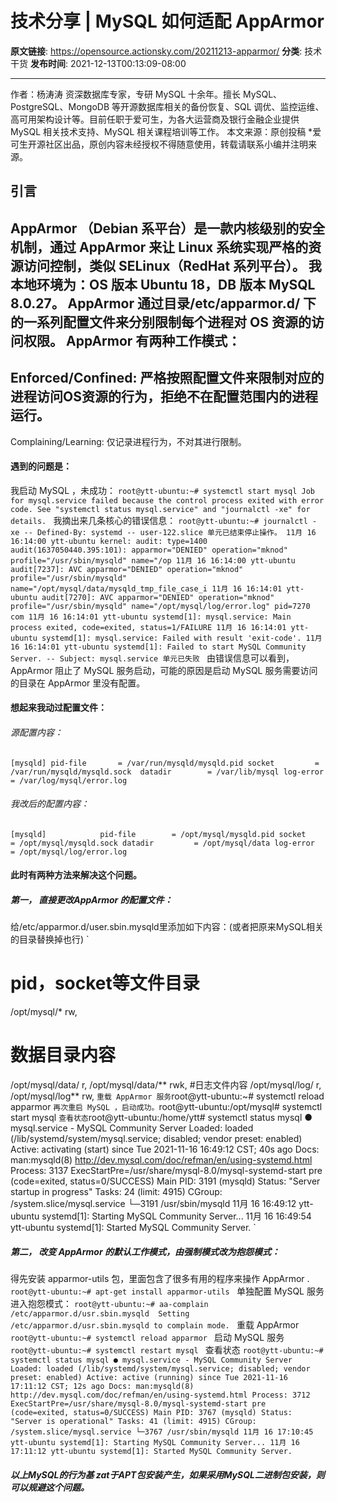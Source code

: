 # 技术分享 | MySQL 如何适配 AppArmor

**原文链接**: https://opensource.actionsky.com/20211213-apparmor/
**分类**: 技术干货
**发布时间**: 2021-12-13T00:13:09-08:00

---

作者：杨涛涛
资深数据库专家，专研 MySQL 十余年。擅长 MySQL、PostgreSQL、MongoDB 等开源数据库相关的备份恢复、SQL 调优、监控运维、高可用架构设计等。目前任职于爱可生，为各大运营商及银行金融企业提供 MySQL 相关技术支持、MySQL 相关课程培训等工作。
本文来源：原创投稿
*爱可生开源社区出品，原创内容未经授权不得随意使用，转载请联系小编并注明来源。
## 引言
AppArmor （Debian 系平台）是一款内核级别的安全机制，通过 AppArmor  来让 Linux 系统实现严格的资源访问控制，类似 SELinux（RedHat 系列平台）。
我本地环境为：OS 版本 Ubuntu 18，DB 版本 MySQL 8.0.27。
AppArmor 通过目录/etc/apparmor.d/ 下的一系列配置文件来分别限制每个进程对 OS 资源的访问权限。
AppArmor 有两种工作模式：
- 
Enforced/Confined: 严格按照配置文件来限制对应的进程访问OS资源的行为，拒绝不在配置范围内的进程运行。
- 
Complaining/Learning:  仅记录进程行为，不对其进行限制。
#### 遇到的问题是：
我启动 MySQL ，未成功：
`root@ytt-ubuntu:~# systemctl start mysql
Job for mysql.service failed because the control process exited with error code.
See "systemctl status mysql.service" and "journalctl -xe" for details.
`
我摘出来几条核心的错误信息：
`root@ytt-ubuntu:~# journalctl -xe
-- Defined-By: systemd
-- user-122.slice 单元已结束停止操作。
11月 16 16:14:00 ytt-ubuntu kernel: audit: type=1400 audit(1637050440.395:101): apparmor="DENIED" operation="mknod" profile="/usr/sbin/mysqld" name="/op
11月 16 16:14:00 ytt-ubuntu audit[7237]: AVC apparmor="DENIED" operation="mknod" profile="/usr/sbin/mysqld" name="/opt/mysql/data/mysqld_tmp_file_case_i
11月 16 16:14:01 ytt-ubuntu audit[7270]: AVC apparmor="DENIED" operation="mknod" profile="/usr/sbin/mysqld" name="/opt/mysql/log/error.log" pid=7270 com
11月 16 16:14:01 ytt-ubuntu systemd[1]: mysql.service: Main process exited, code=exited, status=1/FAILURE
11月 16 16:14:01 ytt-ubuntu systemd[1]: mysql.service: Failed with result 'exit-code'.
11月 16 16:14:01 ytt-ubuntu systemd[1]: Failed to start MySQL Community Server.
-- Subject: mysql.service 单元已失败
`
由错误信息可以看到，AppArmor 阻止了 MySQL 服务启动，可能的原因是启动 MySQL 服务需要访问的目录在 AppArmor 里没有配置。
#### 想起来我动过配置文件：
###### 源配置内容：
`[mysqld]
pid-file       = /var/run/mysqld/mysqld.pid
socket         = /var/run/mysqld/mysqld.sock 
datadir        = /var/lib/mysql
log-error      = /var/log/mysql/error.log
`
###### 我改后的配置内容：
`[mysqld]           
pid-file        = /opt/mysql/mysqld.pid
socket          = /opt/mysql/mysqld.sock
datadir         = /opt/mysql/data
log-error       = /opt/mysql/log/error.log
`
#### 此时有两种方法来解决这个问题。
##### 第一， 直接更改AppArmor 的配置文件：
给/etc/apparmor.d/user.sbin.mysqld里添加如下内容：(或者把原来MySQL相关的目录替换掉也行)
`
# pid，socket等文件目录
/opt/mysql/* rw,
# 数据目录内容 
/opt/mysql/data/ r,
/opt/mysql/data/** rwk,
#日志文件内容
/opt/mysql/log/ r,
/opt/mysql/log** rw,
`
重载 AppArmor 服务
`root@ytt-ubuntu:~# systemctl reload apparmor
`
再次重启 MySQL ，启动成功。
`root@ytt-ubuntu:/opt/mysql# systemctl start mysql
`
查看状态
`root@ytt-ubuntu:/home/ytt# systemctl status mysql
● mysql.service - MySQL Community Server
Loaded: loaded (/lib/systemd/system/mysql.service; disabled; vendor preset: enabled)
Active: activating (start) since Tue 2021-11-16 16:49:12 CST; 40s ago
Docs: man:mysqld(8)
http://dev.mysql.com/doc/refman/en/using-systemd.html
Process: 3137 ExecStartPre=/usr/share/mysql-8.0/mysql-systemd-start pre (code=exited, status=0/SUCCESS)
Main PID: 3191 (mysqld)
Status: "Server startup in progress"
Tasks: 24 (limit: 4915)
CGroup: /system.slice/mysql.service
└─3191 /usr/sbin/mysqld
11月 16 16:49:12 ytt-ubuntu systemd[1]: Starting MySQL Community Server...
11月 16 16:49:54 ytt-ubuntu systemd[1]: Started MySQL Community Server.
`
##### 第二， 改变 AppArmor 的默认工作模式，由强制模式改为抱怨模式：
得先安装 apparmor-utils 包，里面包含了很多有用的程序来操作 AppArmor .
`root@ytt-ubuntu:~# apt-get install apparmor-utils
`
单独配置 MySQL 服务进入抱怨模式：
`root@ytt-ubuntu:~# aa-complain /etc/apparmor.d/usr.sbin.mysqld 
Setting /etc/apparmor.d/usr.sbin.mysqld to complain mode.
`
重载 AppArmor
`root@ytt-ubuntu:~# systemctl reload apparmor
`
启动 MySQL 服务
`root@ytt-ubuntu:~# systemctl restart mysql
`
查看状态
`root@ytt-ubuntu:~# systemctl status mysql
● mysql.service - MySQL Community Server
Loaded: loaded (/lib/systemd/system/mysql.service; disabled; vendor preset: enabled)
Active: active (running) since Tue 2021-11-16 17:11:12 CST; 12s ago
Docs: man:mysqld(8)
http://dev.mysql.com/doc/refman/en/using-systemd.html
Process: 3712 ExecStartPre=/usr/share/mysql-8.0/mysql-systemd-start pre (code=exited, status=0/SUCCESS)
Main PID: 3767 (mysqld)
Status: "Server is operational"
Tasks: 41 (limit: 4915)
CGroup: /system.slice/mysql.service
└─3767 /usr/sbin/mysqld
11月 16 17:10:45 ytt-ubuntu systemd[1]: Starting MySQL Community Server...
11月 16 17:11:12 ytt-ubuntu systemd[1]: Started MySQL Community Server.
`
##### 以上MySQL的行为基   zat于APT包安装产生，如果采用MySQL二进制包安装，则可以规避这个问题。